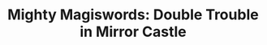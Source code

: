 ---
title: "Mighty Magiswords: Double Trouble in Mirror Castle"
client: Cartoon Network
developer: Killabunnies
image: MightyMagiswordsDoubleTroubleInMirrorCastle.jpg
link: http://www.cartoonnetworkhq.com/games/mighty-magiswords-double-trouble-in-mirror-castle
html5: http://www.cartoonnetworkhq.com/games/mighty-magiswords-double-trouble-in-mirror-castle
featured: true
---